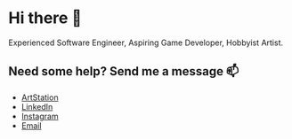 # Hi there 👋

Experienced Software Engineer, Aspiring Game Developer, Hobbyist Artist.

## Need some help? Send me a message 📫
* [ArtStation](https://www.artstation.com/blinfoldking)
* [LinkedIn](https://www.linkedin.com/in/ganeshad)
* [Instagram](https://www.instagram.com/blinfoldking/)
* [Email](mailto://ganeshadanu1@gmail.com)
<!--
**BlinfoldKing/BlinfoldKing** is a ✨ _special_ ✨ repository because its `README.md` (this file) appears on your GitHub profile.

Here are some ideas to get you started:

- 🔭 I’m currently working on ...
- 🌱 I’m currently learning ...
- 👯 I’m looking to collaborate on ...
- 🤔 I’m looking for help with ...
- 💬 Ask me about ...
- 📫 How to reach me: ...
- 😄 Pronouns: ...
- ⚡ Fun fact: ...
-->
